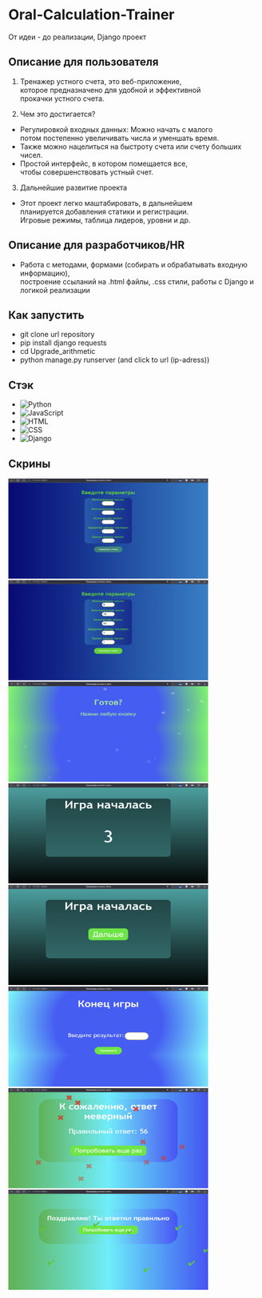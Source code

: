 # Oral-Calculation-Trainer
От идеи - до реализации, Django проект

## Описание для пользователя
1) Тренажер устного счета, это веб-приложение,  
которое предназначено для удобной и эффективной  
прокачки устного счета.  

2) Чем это достигается?  
- Регулировкой входных данных: Можно начать с малого  
потом постепенно увеличивать числа и уменшать время.  
- Также можно нацелиться на быстроту счета или счету больших чисел.  
- Простой интерфейс, в котором помещается все,  
чтобы совершенствовать устный счет.  

3) Дальнейшие развитие проекта  
- Этот проект легко маштабировать, в дальнейшем  
планируется добавления статики и регистрации.  
Игровые режимы, таблица лидеров, уровни и др.  

## Описание для разработчиков/HR
- Работа с методами, формами (собирать и обрабатывать входную информацию),  
построение ссыланий на .html файлы, .css стили, работы с Django и логикой реализации

## Как запустить
- git clone url repository
- pip install django requests
- cd Upgrade_arithmetic
- python manage.py runserver (and click to url (ip-adress))

## Стэк
- ![Python](https://img.shields.io/badge/-Python-blue?style=flat-square&logo=python)  
- ![JavaScript](https://img.shields.io/badge/-JavaScript-yellow?style=flat-square&logo=javascript)  
- ![HTML](https://img.shields.io/badge/-HTML-orange?style=flat-square&logo=html5)  
- ![CSS](https://img.shields.io/badge/-CSS-blueviolet?style=flat-square&logo=css3)  
- ![Django](https://img.shields.io/badge/-Django-orange?style=flat-square&logo=django)

## Скрины
<img src="screenshots/scr1.png" alt="Screenshot" width="400" height="200">  
<img src="screenshots/scr2.png" alt="Screenshot" width="400" height="200">   
<img src="screenshots/scr3.png" alt="Screenshot" width="400" height="200">
<img src="screenshots/scr4.png" alt="Screenshot" width="400" height="200">  
<img src="screenshots/scr5.png" alt="Screenshot" width="400" height="200">   
<img src="screenshots/scr6.png" alt="Screenshot" width="400" height="200">  
<img src="screenshots/scr7.png" alt="Screenshot" width="400" height="200">  
<img src="screenshots/scr8.png" alt="Screenshot" width="400" height="200">  

